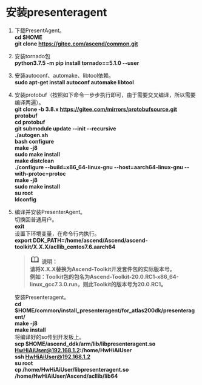 # 安装presenteragent<a name="ZH-CN_TOPIC_0228768065"></a>
1.  下载PresentAgent。  
    **cd $HOME**  
    **git clone https://gitee.com/ascend/common.git**
2.  安装tornado包  
    **python3.7.5 -m pip install tornado==5.1.0 --user**
3.  安装autoconf、automake、libtool依赖。  
    **sudo apt-get install autoconf automake libtool**
4.  安装protobuf（按照如下命令一步步执行即可，由于需要交叉编译，所以需要编译两遍）。  
    **git clone -b 3.8.x https://gitee.com/mirrors/protobufsource.git protobuf**  
    **cd protobuf**  
    **git submodule update --init --recursive**  
    **./autogen.sh**  
    **bash configure**  
    **make -j8**  
    **sudo make install**  
    **make distclean**  
    **./configure --build=x86_64-linux-gnu --host=aarch64-linux-gnu --with-protoc=protoc**  
    **make -j8**  
    **sudo make install**    
    **su root**  
    **ldconfig**
5.  编译并安装PresenterAgent。  
    切换回普通用户。  
    **exit**    
    设置下环境变量，在命令行内执行。  
    **export DDK_PATH=/home/ascend/Ascend/ascend-toolkit/X.X.X/acllib_centos7.6.aarch64**   
    >![](public_sys-resources/icon-note.gif) **说明：**  
        **请将X.X.X替换为Ascend-Toolkit开发套件包的实际版本号。  
        例如：Toolkit包的包名为Ascend-Toolkit-20.0.RC1-x86_64-linux_gcc7.3.0.run，则此Toolkit的版本号为20.0.RC1。**   

    安装Presenteragent。  
    **cd $HOME/common/install_presenteragent/for_atlas200dk/presenteragent/**   
    **make -j8**   
    **make install**  
    将编译好的so传到开发板上。  
    **scp $HOME/ascend_ddk/arm/lib/libpresenteragent.so HwHiAiUser@192.168.1.2:/home/HwHiAiUser**    
    **ssh HwHiAiUser@192.168.1.2**  
    **su root**  
    **cp /home/HwHiAiUser/libpresenteragent.so /home/HwHiAiUser/Ascend/acllib/lib64**
